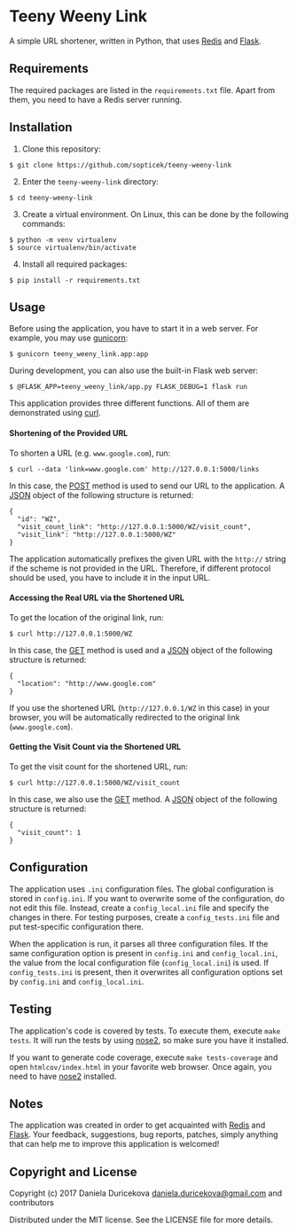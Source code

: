 # Teeny Weeny Link #

A simple URL shortener, written in Python, that uses [Redis](https://redis.io/) and [Flask](http://flask.pocoo.org/).

## Requirements ##

The required packages are listed in the `requirements.txt` file. Apart from them, you need to have a Redis server running.

## Installation ##

1. Clone this repository:
```
$ git clone https://github.com/sopticek/teeny-weeny-link
```
2. Enter the `teeny-weeny-link` directory:
```
$ cd teeny-weeny-link
```
3. Create a virtual environment. On Linux, this can be done by the following commands:
```
$ python -m venv virtualenv
$ source virtualenv/bin/activate
```
4. Install all required packages:
```
$ pip install -r requirements.txt
```

## Usage ##

Before using the application, you have to start it in a web server. For example, you may use [gunicorn](http://gunicorn.org/):
```
$ gunicorn teeny_weeny_link.app:app
```

During development, you can also use the built-in Flask web server:
```
$ @FLASK_APP=teeny_weeny_link/app.py FLASK_DEBUG=1 flask run
```

This application provides three different functions. All of them are demonstrated using [curl](https://curl.haxx.se/).

#### Shortening of the Provided URL ####

To shorten a URL (e.g. `www.google.com`), run:
```
$ curl --data 'link=www.google.com' http://127.0.0.1:5000/links
```

In this case, the [POST](https://en.wikipedia.org/wiki/POST_(HTTP)) method is used to send our URL to the application. A [JSON](http://www.json.org/) object of the following structure is returned:
```
{
  "id": "WZ",
  "visit_count_link": "http://127.0.0.1:5000/WZ/visit_count",
  "visit_link": "http://127.0.0.1:5000/WZ"
}
```

The application automatically prefixes the given URL with the `http://` string if the scheme is not provided in the URL. Therefore, if different protocol should be used, you have to include it in the input URL.

#### Accessing the Real URL via the Shortened URL ####

To get the location of the original link, run:
```
$ curl http://127.0.0.1:5000/WZ
```

In this case, the [GET](https://en.wikipedia.org/wiki/Hypertext_Transfer_Protocol#Request_methods) method is used and a [JSON](http://www.json.org/) object of the following structure is returned:
```
{
  "location": "http://www.google.com"
}
```

If you use the shortened URL (`http://127.0.0.1/WZ` in this case) in your browser, you will be automatically redirected to the original link (`www.google.com`).

#### Getting the Visit Count via the Shortened URL ####

To get the visit count for the shortened URL, run:
```
$ curl http://127.0.0.1:5000/WZ/visit_count
```

In this case, we also use the [GET](https://en.wikipedia.org/wiki/Hypertext_Transfer_Protocol#Request_methods) method. A [JSON](http://www.json.org/) object of the following structure is returned:
```
{
  "visit_count": 1
}
```

## Configuration ##

The application uses `.ini` configuration files. The global configuration is stored in `config.ini`. If you want to overwrite some of the configuration, do not edit this file. Instead, create a `config_local.ini` file and specify the changes in there. For testing purposes, create a `config_tests.ini` file and put test-specific configuration there.

When the application is run, it parses all three configuration files. If the same configuration option is present in `config.ini` and `config_local.ini`, the value from the local configuration file (`config_local.ini`) is used. If `config_tests.ini` is present, then it overwrites all configuration options set by `config.ini` and `config_local.ini`.

## Testing ##

The application's code is covered by tests. To execute them, execute `make tests`. It will run the tests by using [nose2](http://nose2.readthedocs.io/en/latest/), so make sure you have it installed.

If you want to generate code coverage, execute `make tests-coverage` and open
`htmlcov/index.html` in your favorite web browser. Once again, you need to
have [nose2](http://nose2.readthedocs.io/en/latest/) installed.

## Notes ##

The application was created in order to get acquainted with [Redis](http://redis-py.readthedocs.io/en/latest/) and [Flask](http://flask.pocoo.org/). Your feedback, suggestions, bug reports, patches, simply anything that can help me to improve this application is welcomed!

## Copyright and License ##

Copyright (c) 2017 Daniela Duricekova <daniela.duricekova@gmail.com> and contributors

Distributed under the MIT license. See the LICENSE file for more details.
